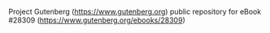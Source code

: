 Project Gutenberg (https://www.gutenberg.org) public repository for eBook #28309 (https://www.gutenberg.org/ebooks/28309)
